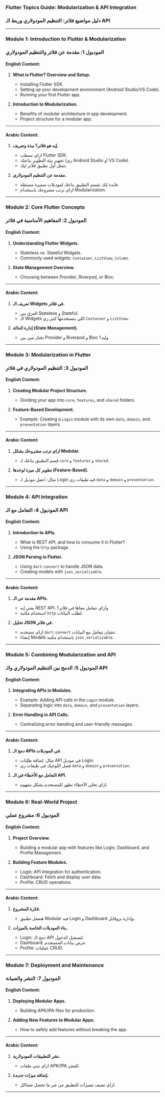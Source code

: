### **Flutter Topics Guide: Modularization & API Integration**

### **دليل مواضيع فلاتر: التنظيم المودولاري وربط الـ API**

----------

### **Module 1: Introduction to Flutter & Modularization**

### **الموديول 1: مقدمة عن فلاتر والتنظيم المودولاري**

#### **English Content:**

1.  **What is Flutter? Overview and Setup.**
    
    -   Installing Flutter SDK.
    -   Setting up your development environment (Android Studio/VS Code).
    -   Running your first Flutter app.
2.  **Introduction to Modularization.**
    
    -   Benefits of modular architecture in app development.
    -   Project structure for a modular app.

----------

#### **Arabic Content:**

1.  **إيه هو فلاتر؟ نبذة وتعريف.**
    
    -   ازاي تسطب Flutter SDK.
    -   تجهيز بيئة التطوير بتاعتك (زي Android Studio أو VS Code).
    -   شغل أول تطبيق فلاتر ليك.
2.  **مقدمة عن التنظيم المودولاري.**
    
    -   فايدة إنك تقسم التطبيق بتاعك لموديلات صغيرة مستقلة.
    -   ازاي ترتب مشروعك باستخدام Modularization.

----------

### **Module 2: Core Flutter Concepts**

### **الموديول 2: المفاهيم الأساسية في فلاتر**

#### **English Content:**

1.  **Understanding Flutter Widgets.**
    
    -   Stateless vs. Stateful Widgets.
    -   Commonly used widgets: `Container`, `ListView`, `Column`.
2.  **State Management Overview.**
    
    -   Choosing between Provider, Riverpod, or Bloc.

----------

#### **Arabic Content:**

1.  **تعريف الـ Widgets في فلاتر.**
    
    -   الفرق بين Stateless و Stateful.
    -   الـ Widgets اللي بنستخدمها كتير زي `Container` و `ListView`.
2.  **إدارة الحالة (State Management).**
    
    -   تختار مين بين Provider و Riverpod و Bloc وليه؟

----------

### **Module 3: Modularization in Flutter**

### **الموديول 3: التنظيم المودولاري في فلاتر**

#### **English Content:**

1.  **Creating Modular Project Structure.**
    
    -   Dividing your app into `core`, `features`, and `shared` folders.
2.  **Feature-Based Development.**
    
    -   Example: Creating a `Login` module with its own `data`, `domain`, and `presentation` layers.

----------

#### **Arabic Content:**

1.  **ازاي ترتب مشروعك بشكل Modular.**
    
    -   قسم التطبيق بتاعك لـ `core` و `features` و `shared`.
2.  **تطوير كل ميزة لوحدها (Feature-Based).**
    
    -   مثال: اعمل موديل لـ Login فيه طبقات زي `data` و `domain` و `presentation`.

----------

### **Module 4: API Integration**

### **الموديول 4: التعامل مع الـ API**

#### **English Content:**

1.  **Introduction to APIs.**
    
    -   What is REST API, and how to consume it in Flutter?
    -   Using the `http` package.
2.  **JSON Parsing in Flutter.**
    
    -   Using `dart:convert` to handle JSON data.
    -   Creating models with `json_serializable`.

----------

#### **Arabic Content:**

1.  **مقدمة عن الـ APIs.**
    
    -   يعني إيه REST API، وازاي نتعامل معاها في فلاتر؟
    -   استخدام مكتبة `http` لطلب البيانات.
2.  **تحليل JSON في فلاتر.**
    
    -   ازاي تستخدم `dart:convert` عشان تتعامل مع البيانات.
    -   إنشاء Models باستخدام مكتبة `json_serializable`.

----------

### **Module 5: Combining Modularization and API**

### **الموديول 5: الدمج بين التنظيم المودولاري والـ API**

#### **English Content:**

1.  **Integrating APIs in Modules.**
    
    -   Example: Adding API calls in the `Login` module.
    -   Separating logic into `data`, `domain`, and `presentation` layers.
2.  **Error Handling in API Calls.**
    
    -   Centralizing error handling and user-friendly messages.

----------

#### **Arabic Content:**

1.  **دمج الـ APIs في الموديلات.**
    
    -   مثال: إضافة طلبات API في موديل Login.
    -   فصل اللوجيك في طبقات زي `data` و `domain` و `presentation`.
2.  **التعامل مع الأخطاء في الـ API.**
    
    -   ازاي تخلي الأخطاء تظهر للمستخدم بشكل مفهوم.

----------

### **Module 6: Real-World Project**

### **الموديول 6: مشروع عملي**

#### **English Content:**

1.  **Project Overview.**
    
    -   Building a modular app with features like Login, Dashboard, and Profile Management.
2.  **Building Feature Modules.**
    
    -   Login: API integration for authentication.
    -   Dashboard: Fetch and display user data.
    -   Profile: CRUD operations.

----------

#### **Arabic Content:**

1.  **فكرة المشروع.**
    
    -   هنعمل تطبيق Modular فيه Login و Dashboard وإدارة بروفايل.
2.  **بناء الموديلات الخاصة بالميزات.**
    
    -   Login: دمج الـ API لتسجيل الدخول.
    -   Dashboard: عرض بيانات المستخدم.
    -   Profile: عمليات CRUD.

----------

### **Module 7: Deployment and Maintenance**

### **الموديول 7: النشر والصيانة**

#### **English Content:**

1.  **Deploying Modular Apps.**
    
    -   Building APK/IPA files for production.
2.  **Adding New Features to Modular Apps.**
    
    -   How to safely add features without breaking the app.

----------

#### **Arabic Content:**

1.  **نشر التطبيقات المودولارية.**
    
    -   ازاي تبني ملفات APK/IPA للنشر.
2.  **إضافة ميزات جديدة.**
    
    -   ازاي تضيف مميزات للتطبيق من غير ما تحصل مشاكل.

----------

